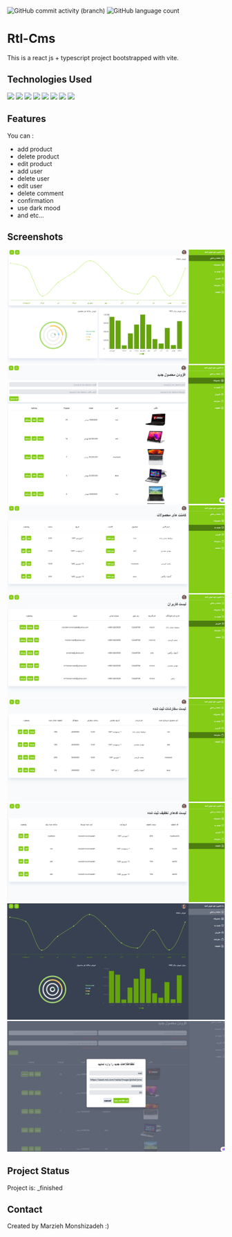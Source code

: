 
![GitHub commit activity (branch)](https://img.shields.io/github/commit-activity/y/marziyemonshizadeh/Rtl-Cms)
![GitHub language count](https://img.shields.io/github/languages/count/marziyemonshizadeh/Rtl-Cms)

# Rtl-Cms
This is a react js + typescript project bootstrapped with vite.

## Technologies Used

![](https://img.shields.io/badge/html5-%23E34F26.svg?style=for-the-badge&logo=html5&logoColor=white)  ![](https://img.shields.io/badge/css3-%231572B6.svg?style=for-the-badge&logo=css3&logoColor=white)
![](https://shields.io/badge/TypeScript-3178C6?logo=TypeScript&logoColor=FFF&style=flat-square)
![](https://img.shields.io/badge/-ReactJs-61DAFB?logo=react&logoColor=white&style=for-the-badge)
![](https://img.shields.io/badge/tailwindcss-0F172A?&logo=tailwindcss)
![](https://img.shields.io/badge/React_Router-CA4245?style=for-the-badge&logo=react-router&logoColor=white)
![](https://img.shields.io/badge/redux-%23593d88.svg?style=for-the-badge&logo=redux&logoColor=white)
![](https://img.shields.io/badge/vite-%23646CFF.svg?style=for-the-badge&logo=vite&logoColor=white)

## Features

You can :
- add product
- delete product
- edit product
- add user
- delete user
- edit user
- delete comment
- confirmation
- use dark mood
- and etc...

## Screenshots
![](./src/assets/1.png)
![](./src/assets/2.png)
![](./src/assets/3.png)
![](./src/assets/4.png)
![](./src/assets/5.png)
![](./src/assets/6.png)
![](./src/assets/7.png)
![](./src/assets/8.png)
## Project Status

Project is: _finished

## Contact

Created by Marzieh Monshizadeh :)

